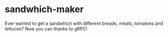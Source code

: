 # sandwhich-maker
Ever wanted to get a sandwhich with different breads, meats, tomatoes and lettuces? Now you can thanks to gRPC!
